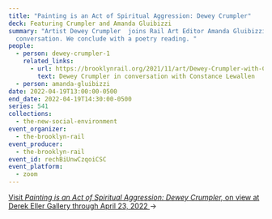 ```yaml
---
title: "Painting is an Act of Spiritual Aggression: Dewey Crumpler"
deck: Featuring Crumpler and Amanda Gluibizzi
summary: "Artist Dewey Crumpler  joins Rail Art Editor Amanda Gluibizzi for a
  conversation. We conclude with a poetry reading. "
people:
  - person: dewey-crumpler-1
    related_links:
      - url: https://brooklynrail.org/2021/11/art/Dewey-Crumpler-with-Constance-Lewallen
        text: Dewey Crumpler in conversation with Constance Lewallen
  - person: amanda-gluibizzi
date: 2022-04-19T13:00:00-0500
end_date: 2022-04-19T14:30:00-0500
series: 541
collections:
  - the-new-social-environment
event_organizer:
  - the-brooklyn-rail
event_producer:
  - the-brooklyn-rail
event_id: rechBiUnwCzqoiCSC
event_platform:
  - zoom
---
```

[Visit *Painting is an Act of Spiritual Aggression: Dewey Crumpler,* on view at Derek Eller Gallery through April 23, 2022 ](https://www.derekeller.com/exhibitions/dewey-crumpler)→